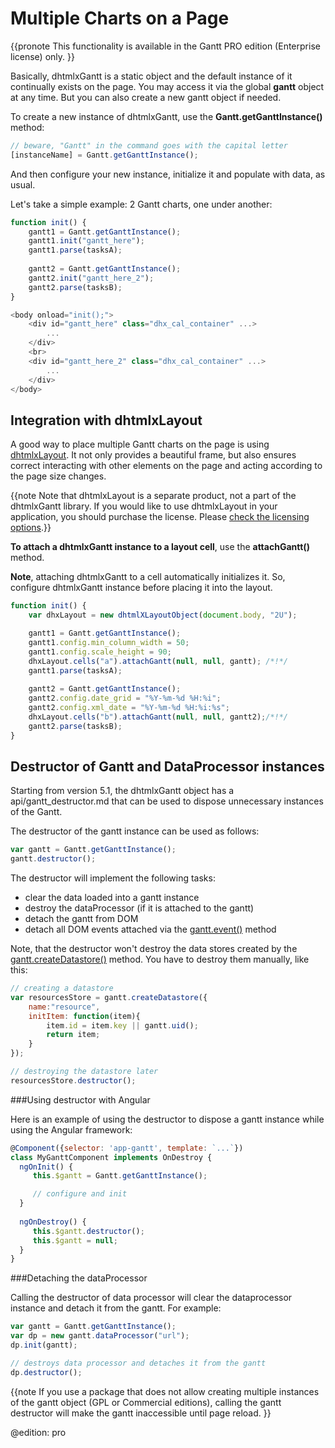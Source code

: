 Multiple Charts on a Page
=========================

{{pronote
This functionality is available in the Gantt PRO edition (Enterprise license) only. 
}}

Basically, dhtmlxGantt is a static object and the default instance of it continually exists on the page. You may access it via the global **gantt** object at any time. But you can also create a new gantt object if needed.

To create a new instance of dhtmlxGantt, use the **Gantt.getGanttInstance()** method:

~~~js
// beware, "Gantt" in the command goes with the capital letter
[instanceName] = Gantt.getGanttInstance();
~~~

And then configure  your new instance, initialize it and populate with data, as usual.

Let's take a simple example: 2 Gantt charts, one under another: 


~~~js
function init() {
    gantt1 = Gantt.getGanttInstance();
	gantt1.init("gantt_here");
	gantt1.parse(tasksA);
	
	gantt2 = Gantt.getGanttInstance();
	gantt2.init("gantt_here_2");
	gantt2.parse(tasksB);	
}
~~~

~~~js
<body onload="init();">
	<div id="gantt_here" class="dhx_cal_container" ...>
		...
	</div>
	<br>
	<div id="gantt_here_2" class="dhx_cal_container" ...>
		...
	</div>	
</body>
~~~

Integration with dhtmlxLayout
------------------------

A good way to place multiple Gantt charts on the page is using [dhtmlxLayout](https://docs.dhtmlx.com/layout__index.html). 
It not only provides a beautiful frame, but also ensures correct interacting with other elements on the page and acting according to the page size changes. 

{{note Note that dhtmlxLayout is a separate product, not a part of the dhtmlxGantt library. If you would like to use dhtmlxLayout in your application, you should purchase the license. 
Please [check the licensing options](https://dhtmlx.com/docs/products/dhtmlxLayout/#editions-licenses).}}

**To attach a dhtmlxGantt instance to a layout cell**, use the **attachGantt()**  method.
  
**Note**, attaching dhtmlxGantt to a cell automatically initializes it. So, configure dhtmlxGantt instance before placing it into the layout.

~~~js
function init() {
	var dhxLayout = new dhtmlXLayoutObject(document.body, "2U");

	gantt1 = Gantt.getGanttInstance();
	gantt1.config.min_column_width = 50;
	gantt1.config.scale_height = 90;
	dhxLayout.cells("a").attachGantt(null, null, gantt); /*!*/
	gantt1.parse(tasksA);
		
	gantt2 = Gantt.getGanttInstance();
	gantt2.config.date_grid = "%Y-%m-%d %H:%i";
	gantt2.config.xml_date = "%Y-%m-%d %H:%i:%s";
	dhxLayout.cells("b").attachGantt(null, null, gantt2);/*!*/
	gantt2.parse(tasksB);
}
~~~

Destructor of Gantt and DataProcessor instances
------------------------------------

Starting from version 5.1, the dhtmlxGantt object has a api/gantt_destructor.md that can be used to dispose unnecessary instances of the Gantt.

The destructor of the gantt instance can be used as follows:

~~~js
var gantt = Gantt.getGanttInstance();
gantt.destructor();
~~~

The destructor will implement the following tasks:

- clear the data loaded into a gantt instance
- destroy the dataProcessor (if it is attached to the gantt) 
- detach the gantt from DOM
- detach all DOM events attached via the [gantt.event()](api/gantt_event.md) method

Note, that the destructor won't destroy the data stores created by the [gantt.createDatastore()](api/gantt_createdatastore.md) method. 
You have to destroy them manually, like this:

~~~js
// creating a datastore
var resourcesStore = gantt.createDatastore({
    name:"resource",
    initItem: function(item){
        item.id = item.key || gantt.uid();
        return item;
    }
});

// destroying the datastore later
resourcesStore.destructor();
~~~

###Using destructor with Angular

Here is an example of using the destructor to dispose a gantt instance while using the Angular framework:

~~~js
@Component({selector: 'app-gantt', template: `...`})
class MyGanttComponent implements OnDestroy {
  ngOnInit() {
     this.$gantt = Gantt.getGanttInstance();

     // configure and init
  }
  
  ngOnDestroy() {
     this.$gantt.destructor();
     this.$gantt = null;
  }
}
~~~

###Detaching the dataProcessor

Calling the destructor of data processor will clear the dataprocessor instance and detach it from the gantt. For example:

~~~js
var gantt = Gantt.getGanttInstance();
var dp = new gantt.dataProcessor("url");
dp.init(gantt);

// destroys data processor and detaches it from the gantt
dp.destructor();
~~~

{{note 
If you use a package that does not allow creating multiple instances of the gantt object (GPL or Commercial editions), calling the gantt destructor will make the gantt inaccessible until page reload.
}}


@edition: pro
